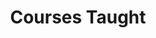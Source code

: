 ---
title: Courses Taught
summary: My courses
type: landing

cascade:
  - _target:
      kind: page
    params:
      show_breadcrumb: true

sections:
  - block: collection
    id: teaching
    content:
      title: Courses Taught
      filters:
        folders:
          - teaching
    design:
      view: article-grid
      columns: 2
---